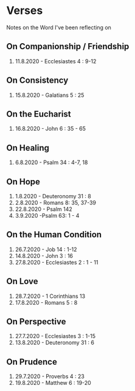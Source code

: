 # Verses
Notes on the Word I've been reflecting on

## On Companionship / Friendship
1. 11.8.2020 - Ecclesiastes 4 : 9-12

## On Consistency
1. 15.8.2020 - Galatians 5 : 25

## On the Eucharist
1. 16.8.2020 - John 6 : 35 - 65

## On Healing
1. 6.8.2020 - Psalm 34 : 4-7, 18

## On Hope
1. 1.8.2020 - Deuteronomy 31 : 8
2. 2.8.2020 - Romans 8: 35, 37-39
3. 22.8.2020 - Psalm 142
4. 3.9.2020 -Psalm 63: 1 - 4

## On the Human Condition
1. 26.7.2020 - Job 14 : 1-12
2. 14.8.2020 - John 3 : 16
3. 27.8.2020 - Ecclesiastes 2 : 1 - 11

## On Love
1. 28.7.2020 - 1 Corinthians 13
2. 17.8.2020 - Romans 5 : 8

## On Perspective
1. 27.7.2020 - Ecclesiastes 3 : 1-15
2. 13.8.2020 - Deuteronomy 31 : 6

## On Prudence
1. 29.7.2020 - Proverbs 4 : 23
2. 19.8.2020 - Matthew 6 : 19-20

